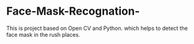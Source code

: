 # Face-Mask-Recognation-
This is project based on Open CV and Python. which helps to detect the face mask in the rush places.

